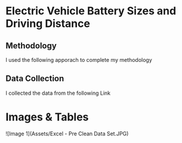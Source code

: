 # Electric Vehicle Battery Sizes and Driving Distance

## Methodology
I used the following apporach to complete my methodology 

## Data Collection
I collected the data from the following Link

# Images & Tables

![Image 1](Assets/Excel - Pre Clean Data Set.JPG)
